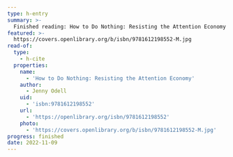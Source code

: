 ```yaml
---
type: h-entry
summary: >-
  Finished reading: How to Do Nothing: Resisting the Attention Economy by Jenny Odell
featured: >-
  https://covers.openlibrary.org/b/isbn/9781612198552-M.jpg
read-of:
  type:
    - h-cite
  properties:
    name:
      - 'How to Do Nothing: Resisting the Attention Economy'
    author:
      - Jenny Odell
    uid:
      - 'isbn:9781612198552'
    url:
      - 'https://openlibrary.org/isbn/9781612198552'
    photo:
      - 'https://covers.openlibrary.org/b/isbn/9781612198552-M.jpg'
progress: finished
date: 2022-11-09
---
```


